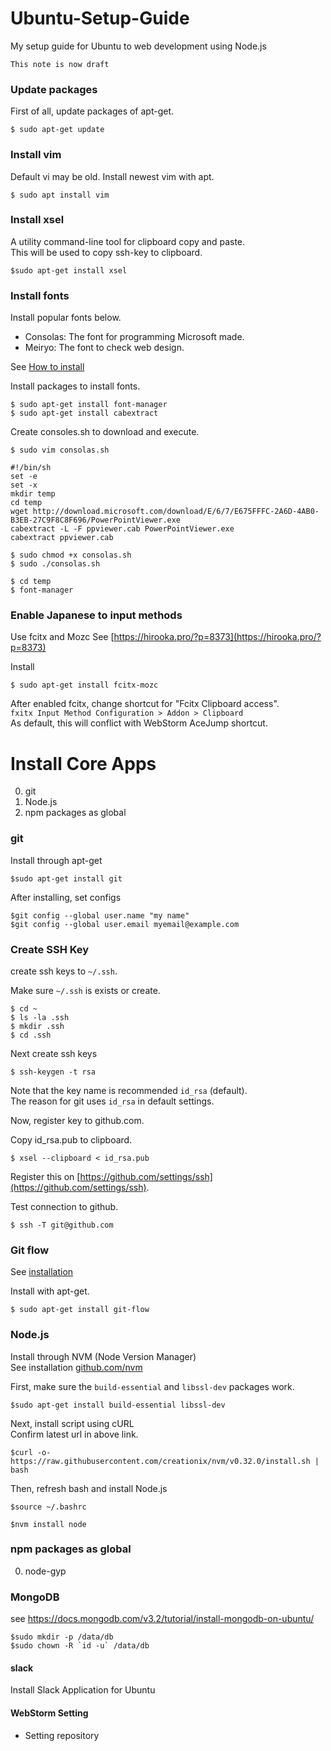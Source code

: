 # Ubuntu-Setup-Guide
My setup guide for Ubuntu to web development using Node.js  

`This note is now draft`





### Update packages
First of all, update packages of apt-get.

```
$ sudo apt-get update
```


### Install vim
Default vi may be old. Install newest vim with apt.

```
$ sudo apt install vim 
```


### Install xsel
A utility command-line tool for clipboard copy and paste.  
This will be used to copy ssh-key to clipboard.

```
$sudo apt-get install xsel
```


### Install fonts
Install popular fonts below.

- Consolas: The font for programming Microsoft made.
- Meiryo: The font to check web design.

See [How to install](http://ssup2.iptime.org/wiki/Ubuntu_Consolas_Font_Install)

Install packages to install fonts.
```
$ sudo apt-get install font-manager
$ sudo apt-get install cabextract
```

Create consoles.sh to download and execute.
```
$ sudo vim consolas.sh

#!/bin/sh
set -e
set -x
mkdir temp
cd temp
wget http://download.microsoft.com/download/E/6/7/E675FFFC-2A6D-4AB0-B3EB-27C9F8C8F696/PowerPointViewer.exe
cabextract -L -F ppviewer.cab PowerPointViewer.exe
cabextract ppviewer.cab
```

```
$ sudo chmod +x consolas.sh
$ sudo ./consolas.sh
```


```
$ cd temp
$ font-manager
```

### Enable Japanese to input methods
Use fcitx and Mozc
See [https://hirooka.pro/?p=8373](https://hirooka.pro/?p=8373)

Install
```
$ sudo apt-get install fcitx-mozc
```

After enabled fcitx, change shortcut for "Fcitx Clipboard access".  
`fxitx Input Method Configuration > Addon > Clipboard`  
As default, this will conflict with WebStorm AceJump shortcut.





# Install Core Apps
0. git
0. Node.js
0. npm packages as global


### git
Install through apt-get
```
$sudo apt-get install git
```

After installing, set configs
```
$git config --global user.name "my name"
$git config --global user.email myemail@example.com
```

### Create SSH Key
create ssh keys to `~/.ssh`.

Make sure `~/.ssh` is exists or create.
```
$ cd ~
$ ls -la .ssh
$ mkdir .ssh
$ cd .ssh
```

Next create ssh keys
```
$ ssh-keygen -t rsa
```

Note that the key name is recommended `id_rsa` (default).  
The reason for git uses `id_rsa` in default settings.

Now, register key to github.com.

Copy id_rsa.pub to clipboard.
```
$ xsel --clipboard < id_rsa.pub
```

Register this on [https://github.com/settings/ssh](https://github.com/settings/ssh).

Test connection to github.
```
$ ssh -T git@github.com
```

### Git flow
See [installation](https://github.com/petervanderdoes/gitflow-avh/wiki/Installation)

Install with apt-get.
```
$ sudo apt-get install git-flow
```

### Node.js
Install through NVM (Node Version Manager)  
See installation [github.com/nvm](https://github.com/creationix/nvm)

First, make sure the ```build-essential``` and ```libssl-dev``` packages work.
```
$sudo apt-get install build-essential libssl-dev
```

Next, install script using cURL  
Confirm latest url in above link.
```
$curl -o- https://raw.githubusercontent.com/creationix/nvm/v0.32.0/install.sh | bash
```

Then, refresh bash and install Node.js
```
$source ~/.bashrc
```
```
$nvm install node
```

### npm packages as global
0. node-gyp


### MongoDB
see https://docs.mongodb.com/v3.2/tutorial/install-mongodb-on-ubuntu/
```
$sudo mkdir -p /data/db
$sudo chown -R `id -u` /data/db
```


#### slack
Install Slack Application for Ubuntu

#### WebStorm Setting
- Setting repository
